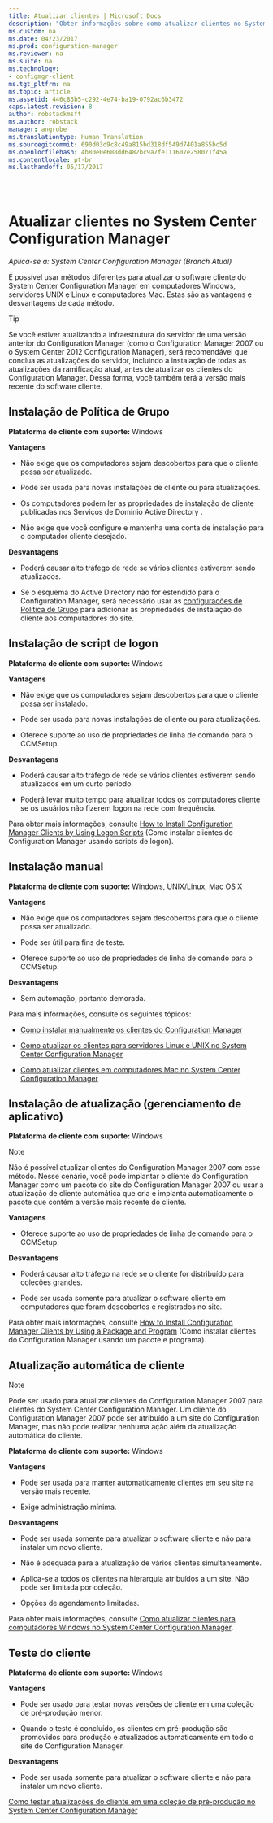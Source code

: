 ```yaml
---
title: Atualizar clientes | Microsoft Docs
description: "Obter informações sobre como atualizar clientes no System Center Configuration Manager."
ms.custom: na
ms.date: 04/23/2017
ms.prod: configuration-manager
ms.reviewer: na
ms.suite: na
ms.technology:
- configmgr-client
ms.tgt_pltfrm: na
ms.topic: article
ms.assetid: 446c83b5-c292-4e74-ba19-0792ac6b3472
caps.latest.revision: 8
author: robstackmsft
ms.author: robstack
manager: angrobe
ms.translationtype: Human Translation
ms.sourcegitcommit: 690d03d9c8c49a815bd318df549d7401a855bc5d
ms.openlocfilehash: 4b80e0e688dd6482bc9a7fe111607e258071f45a
ms.contentlocale: pt-br
ms.lasthandoff: 05/17/2017


---
```

# <a name="upgrade-clients-in-system-center-configuration-manager"></a>Atualizar clientes no System Center Configuration Manager

*Aplica-se a: System Center Configuration Manager (Branch Atual)*

É possível usar métodos diferentes para atualizar o software cliente do System Center Configuration Manager em computadores Windows, servidores UNIX e Linux e computadores Mac. Estas são as vantagens e desvantagens de cada método.  

> [!TIP]  
>  Se você estiver atualizando a infraestrutura do servidor de uma versão anterior do Configuration Manager \(como o Configuration Manager 2007 ou o System Center 2012 Configuration Manager\), será recomendável que conclua as atualizações do servidor, incluindo a instalação de todas as atualizações da ramificação atual, antes de atualizar os clientes do Configuration Manager. Dessa forma, você também terá a versão mais recente do software cliente.  

## <a name="group-policy-installation"></a>Instalação de Política de Grupo  
 **Plataforma de cliente com suporte:** Windows  

 **Vantagens**  

-   Não exige que os computadores sejam descobertos para que o cliente possa ser atualizado.  

-   Pode ser usada para novas instalações de cliente ou para atualizações.  

-   Os computadores podem ler as propriedades de instalação de cliente publicadas nos Serviços de Domínio Active Directory .  

-   Não exige que você configure e mantenha uma conta de instalação para o computador cliente desejado.  

 **Desvantagens**  

-   Poderá causar alto tráfego de rede se vários clientes estiverem sendo atualizados.  

-   Se o esquema do Active Directory não for estendido para o Configuration Manager, será necessário usar as [configurações de Política de Grupo](../../../../core/clients/deploy/deploy-clients-to-windows-computers.md#BKMK_ClientGP) para adicionar as propriedades de instalação do cliente aos computadores do site.  


## <a name="logon-script-installation"></a>Instalação de script de logon  
 **Plataforma de cliente com suporte:** Windows  

 **Vantagens**  

-   Não exige que os computadores sejam descobertos para que o cliente possa ser instalado.  

-   Pode ser usada para novas instalações de cliente ou para atualizações.  

-   Oferece suporte ao uso de propriedades de linha de comando para o CCMSetup.  

 **Desvantagens**  

-   Poderá causar alto tráfego de rede se vários clientes estiverem sendo atualizados em um curto período.  

-   Poderá levar muito tempo para atualizar todos os computadores cliente se os usuários não fizerem logon na rede com frequência.  

 Para obter mais informações, consulte [How to Install Configuration Manager Clients by Using Logon Scripts](../../../../core/clients/deploy/deploy-clients-to-windows-computers.md#BKMK_ClientLogonScript) (Como instalar clientes do Configuration Manager usando scripts de logon).  

## <a name="manual-installation"></a>Instalação manual  
 **Plataforma de cliente com suporte:** Windows, UNIX/Linux, Mac OS X  

 **Vantagens**  

-   Não exige que os computadores sejam descobertos para que o cliente possa ser atualizado.  

-   Pode ser útil para fins de teste.  

-   Oferece suporte ao uso de propriedades de linha de comando para o CCMSetup.  

 **Desvantagens**  

-   Sem automação, portanto demorada.  

 Para mais informações, consulte os seguintes tópicos:  

-   [Como instalar manualmente os clientes do Configuration Manager](../../../../core/clients/deploy/deploy-clients-to-windows-computers.md#BKMK_Manual)  

-   [Como atualizar os clientes para servidores Linux e UNIX no System Center Configuration Manager](../../../../core/clients/manage/upgrade/upgrade-clients-for-linux-and-unix-servers.md)  

-   [Como atualizar clientes em computadores Mac no System Center Configuration Manager](../../../../core/clients/manage/upgrade/upgrade-clients-on-mac-computers.md)  

## <a name="upgrade-installation-application-management"></a>Instalação de atualização (gerenciamento de aplicativo)  
 **Plataforma de cliente com suporte:** Windows  

> [!NOTE]  
>  Não é possível atualizar clientes do Configuration Manager 2007 com esse método. Nesse cenário, você pode implantar o cliente do Configuration Manager como um pacote do site do Configuration Manager 2007 ou usar a atualização de cliente automática que cria e implanta automaticamente o pacote que contém a versão mais recente do cliente.  

 **Vantagens**  

-   Oferece suporte ao uso de propriedades de linha de comando para o CCMSetup.  

 **Desvantagens**  

-   Poderá causar alto tráfego na rede se o cliente for distribuído para coleções grandes.  

-   Pode ser usada somente para atualizar o software cliente em computadores que foram descobertos e registrados no site.  

 Para obter mais informações, consulte [How to Install Configuration Manager Clients by Using a Package and Program](../../../../core/clients/deploy/deploy-clients-to-windows-computers.md#BKMK_ClientApp) (Como instalar clientes do Configuration Manager usando um pacote e programa).  

## <a name="automatic-client-upgrade"></a>Atualização automática de cliente  

> [!NOTE]  
>  Pode ser usado para atualizar clientes do Configuration Manager 2007 para clientes do System Center Configuration Manager. Um cliente do Configuration Manager 2007 pode ser atribuído a um site do Configuration Manager, mas não pode realizar nenhuma ação além da atualização automática do cliente.  

 **Plataforma de cliente com suporte:** Windows  

 **Vantagens**  

-   Pode ser usada para manter automaticamente clientes em seu site na versão mais recente.  

-   Exige administração mínima.  

 **Desvantagens**  

-   Pode ser usada somente para atualizar o software cliente e não para instalar um novo cliente.  

-   Não é adequada para a atualização de vários clientes simultaneamente.  

-   Aplica-se a todos os clientes na hierarquia atribuídos a um site. Não pode ser limitada por coleção.  

-   Opções de agendamento limitadas.  

 Para obter mais informações, consulte [Como atualizar clientes para computadores Windows no System Center Configuration Manager](../../../../core/clients/manage/upgrade/upgrade-clients-for-windows-computers.md).  

## <a name="client-testing"></a>Teste do cliente  
 **Plataforma de cliente com suporte:** Windows  

 **Vantagens**  

-   Pode ser usado para testar novas versões de cliente em uma coleção de pré-produção menor.  

-   Quando o teste é concluído, os clientes em pré-produção são promovidos para produção e atualizados automaticamente em todo o site do Configuration Manager.  

 **Desvantagens**  

-   Pode ser usada somente para atualizar o software cliente e não para instalar um novo cliente.  

 [Como testar atualizações do cliente em uma coleção de pré-produção no System Center Configuration Manager](../../../../core/clients/manage/upgrade/test-client-upgrades.md)  

